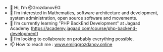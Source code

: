 - 👋 Hi, I’m @GrozdanovEG
- 👀 I’m interested in Mathematics, software architecture and development, system administration, open source software and movements.
- 🌱 I’m currently learning "PHP BackEnd Development" at Jagaad Academy (https://academy.jagaad.com/course/php-backend-development)
- 💞️ I’m looking to collaborate on probably everything possible.
- 📫 How to reach me :  www.emilggrozdanov.online 

<!---
GrozdanovEG/GrozdanovEG is a ✨ special ✨ repository because its `README.md` (this file) appears on your GitHub profile.
You can click the Preview link to take a look at your changes.
--->

